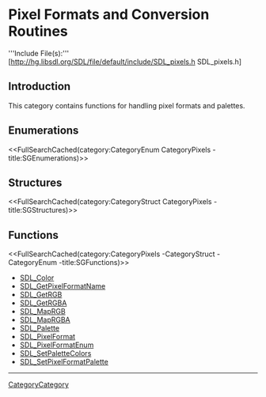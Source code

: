 
# Pixel Formats and Conversion Routines
'''Include File(s):''' [http://hg.libsdl.org/SDL/file/default/include/SDL_pixels.h SDL_pixels.h]


## Introduction

This category contains functions for handling pixel formats and palettes.

## Enumerations
<<FullSearchCached(category:CategoryEnum CategoryPixels -title:SGEnumerations)>>

## Structures
<<FullSearchCached(category:CategoryStruct CategoryPixels -title:SGStructures)>>

## Functions
<<FullSearchCached(category:CategoryPixels -CategoryStruct -CategoryEnum -title:SGFunctions)>>

<!-- BEGIN CATEGORY LIST -->
- [SDL_Color](SDL_Color)
- [SDL_GetPixelFormatName](SDL_GetPixelFormatName)
- [SDL_GetRGB](SDL_GetRGB)
- [SDL_GetRGBA](SDL_GetRGBA)
- [SDL_MapRGB](SDL_MapRGB)
- [SDL_MapRGBA](SDL_MapRGBA)
- [SDL_Palette](SDL_Palette)
- [SDL_PixelFormat](SDL_PixelFormat)
- [SDL_PixelFormatEnum](SDL_PixelFormatEnum)
- [SDL_SetPaletteColors](SDL_SetPaletteColors)
- [SDL_SetPixelFormatPalette](SDL_SetPixelFormatPalette)
<!-- END CATEGORY LIST -->
----
[CategoryCategory](CategoryCategory)

